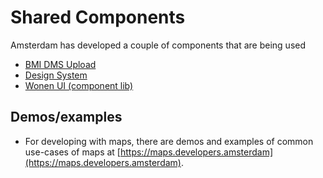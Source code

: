 # Shared Components

Amsterdam has developed a couple of components that are being used

- [BMI DMS Upload](https://github.com/Amsterdam/bmi-dms-upload)
- [Design System](https://github.com/Amsterdam/design-system)
- [Wonen UI (component lib)](https://github.com/Amsterdam/wonen-ui)

## Demos/examples

- For developing with maps, there are demos and examples of common use-cases of maps at [https://maps.developers.amsterdam](https://maps.developers.amsterdam).
